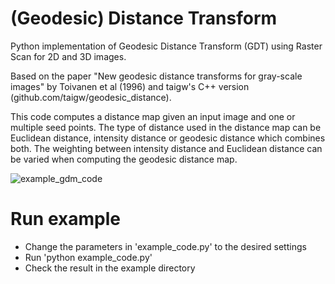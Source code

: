 # (Geodesic) Distance Transform

Python implementation of Geodesic Distance Transform (GDT) using Raster Scan for 2D and 3D images. 

Based on the paper "New geodesic distance transforms for gray-scale images" by Toivanen et al (1996) and taigw's C++ version (github.com/taigw/geodesic_distance).

This code computes a distance map given an input image and one or multiple seed points. The type of distance used in the distance map can be Euclidean distance, intensity distance or geodesic distance which combines both. The weighting between intensity distance and Euclidean distance can be varied when computing the geodesic distance map.

![example_gdm_code](https://user-images.githubusercontent.com/29973428/57920003-4afe7e80-789a-11e9-9477-b61744cc49db.png)

# Run example
- Change the parameters in 'example_code.py' to the desired settings
- Run 'python example_code.py'
- Check the result in the example directory
